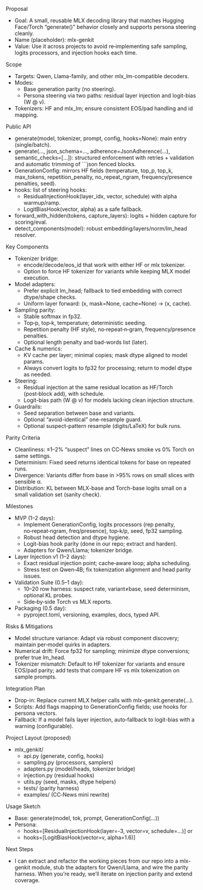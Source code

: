 Proposal

- Goal: A small, reusable MLX decoding library that matches Hugging Face/Torch “generate()” behavior closely and supports persona
steering cleanly.
- Name (placeholder): mlx-genkit
- Value: Use it across projects to avoid re‑implementing safe sampling, logits processors, and injection hooks each time.

Scope

- Targets: Qwen, Llama-family, and other mlx_lm-compatible decoders.
- Modes:
    - Base generation parity (no steering).
    - Persona steering via two paths: residual layer injection and logit-bias (W @ v).
- Tokenizers: HF and mlx_lm; ensure consistent EOS/pad handling and id mapping.

Public API

- generate(model, tokenizer, prompt, config, hooks=None): main entry (single/batch).
- generate(..., json_schema=..., adherence=JsonAdherence(...), semantic_checks=[...]): structured enforcement with retries + validation
  and automatic trimming of ```json fenced blocks.
- GenerationConfig: mirrors HF fields (temperature, top_p, top_k, max_tokens, repetition_penalty, no_repeat_ngram, frequency/presence
penalties, seed).
- hooks: list of steering hooks:
    - ResidualInjectionHook(layer_idx, vector, schedule) with alpha warmup/ramp.
    - LogitBiasHook(vector, alpha) as a safe fallback.
- forward_with_hidden(tokens, capture_layers): logits + hidden capture for scoring/eval.
- detect_components(model): robust embedding/layers/norm/lm_head resolver.

Key Components

- Tokenizer bridge:
    - encode/decode/eos_id that work with either HF or mlx tokenizer.
    - Option to force HF tokenizer for variants while keeping MLX model execution.
- Model adapters:
    - Prefer explicit lm_head; fallback to tied embedding with correct dtype/shape checks.
    - Uniform layer forward: (x, mask=None, cache=None) -> (x, cache).
- Sampling parity:
    - Stable softmax in fp32.
    - Top‑p, top‑k, temperature; deterministic seeding.
    - Repetition penalty (HF style), no‑repeat‑n‑gram, frequency/presence penalties.
    - Optional length penalty and bad-words list (later).
- Cache & numerics:
    - KV cache per layer; minimal copies; mask dtype aligned to model params.
    - Always convert logits to fp32 for processing; return to model dtype as needed.
- Steering:
    - Residual injection at the same residual location as HF/Torch (post‑block add), with schedule.
    - Logit-bias path (W @ v) for models lacking clean injection structure.
- Guardrails:
    - Seed separation between base and variants.
    - Optional “avoid-identical” one-resample guard.
    - Optional suspect-pattern resample (digits/LaTeX) for bulk runs.

Parity Criteria

- Cleanliness: ≤1–2% “suspect” lines on CC‑News smoke vs 0% Torch on same settings.
- Determinism: Fixed seed returns identical tokens for base on repeated runs.
- Divergence: Variants differ from base in >95% rows on small slices with sensible α.
- Distribution: KL between MLX-base and Torch-base logits small on a small validation set (sanity check).

Milestones

- MVP (1–2 days):
    - Implement GenerationConfig, logits processors (rep penalty, no‑repeat‑ngram, freq/presence), top‑k/p, seed, fp32 sampling.
    - Robust head detection and dtype hygiene.
    - Logit-bias hook parity (done in our repo; extract and harden).
    - Adapters for Qwen/Llama; tokenizer bridge.
- Layer Injection v1 (1–2 days):
    - Exact residual injection point; cache‑aware loop; alpha scheduling.
    - Stress test on Qwen‑4B; fix tokenization alignment and head parity issues.
- Validation Suite (0.5–1 day):
    - 10–20 row harness: suspect rate, variant≠base, seed determinism, optional KL probes.
    - Side‑by‑side Torch vs MLX reports.
- Packaging (0.5 day):
    - pyproject.toml, versioning, examples, docs, typed API.

Risks & Mitigations

- Model structure variance: Adapt via robust component discovery; maintain per‑model quirks in adapters.
- Numerical drift: Force fp32 for sampling; minimize dtype conversions; prefer true lm_head.
- Tokenizer mismatch: Default to HF tokenizer for variants and ensure EOS/pad parity; add tests that compare HF vs mlx tokenization on
sample prompts.

Integration Plan

- Drop-in: Replace current MLX helper calls with mlx-genkit.generate(...).
- Scripts: Add flags mapping to GenerationConfig fields; use hooks for persona vectors.
- Fallback: If a model fails layer injection, auto‑fallback to logit-bias with a warning (configurable).

Project Layout (proposed)

- mlx_genkit/
    - api.py (generate, config, hooks)
    - sampling.py (processors, samplers)
    - adapters.py (model/heads, tokenizer bridge)
    - injection.py (residual hooks)
    - utils.py (seed, masks, dtype helpers)
    - tests/ (parity harness)
    - examples/ (CC‑News mini rewrite)

Usage Sketch

- Base: generate(model, tok, prompt, GenerationConfig(...))
- Persona:
    - hooks=[ResidualInjectionHook(layer=-3, vector=v, schedule=...)] or
    - hooks=[LogitBiasHook(vector=v, alpha=1.6)]

Next Steps

- I can extract and refactor the working pieces from our repo into a mlx-genkit module, stub the adapters for Qwen/Llama, and wire the
parity harness. When you’re ready, we’ll iterate on injection parity and extend coverage.
